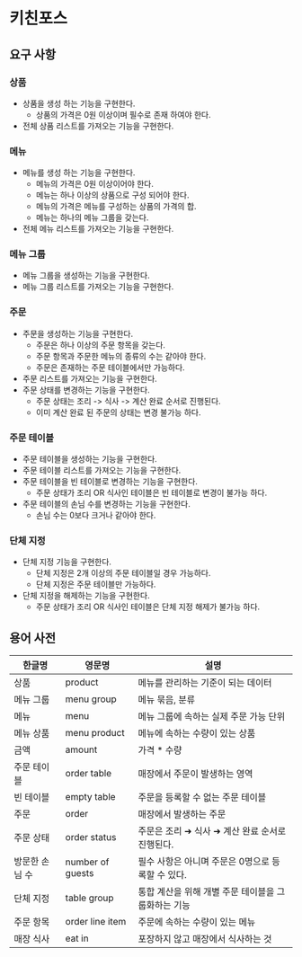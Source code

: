 # 키친포스

## 요구 사항
### 상품
* 상품을 생성 하는 기능을 구현한다. 
    * 상품의 가격은 0원 이상이며 필수로 존재 하여야 한다.
* 전체 상품 리스트를 가져오는 기능을 구현한다.
### 메뉴
* 메뉴를 생성 하는 기능을 구현한다.
    * 메뉴의 가격은 0원 이상이어야 한다.
    * 메뉴는 하나 이상의 상품으로 구성 되어야 한다.
    * 메뉴의 가격은 메뉴를 구성하는 상품의 가격의 합.
    * 메뉴는 하나의 메뉴 그룹을 갖는다.
* 전체 메뉴 리스트를 가져오는 기능을 구현한다.
### 메뉴 그룹
* 메뉴 그룹을 생성하는 기능을 구현한다.
* 메뉴 그룹 리스트를 가져오는 기능을 구현한다.
### 주문
* 주문을 생성하는 기능을 구현한다.
    * 주문은 하나 이상의 주문 항목을 갖는다.
    * 주문 항목과 주문한 메뉴의 종류의 수는 같아야 한다.
    * 주문은 존재하는 주문 테이블에서만 가능하다.
* 주문 리스트를 가져오는 기능을 구현한다.
* 주문 상태를 변경하는 기능을 구현한다.
    * 주문 상태는 조리 -> 식사 -> 계산 완료 순서로 진행된다.
    * 이미 계산 완료 된 주문의 상태는 변경 불가능 하다.
### 주문 테이블    
* 주문 테이블을 생성하는 기능을 구현한다.
* 주문 테이블 리스트를 가져오는 기능을 구현한다.
* 주문 테이블을 빈 테이블로 변경하는 기능을 구현한다.
    * 주문 상태가 조리 OR 식사인 테이블은 빈 테이블로 변경이 불가능 하다.
* 주문 테이블의 손님 수를 변경하는 기능을 구현한다.
  * 손님 수는 0보다 크거나 같아야 한다.
### 단체 지정
* 단체 지정 기능을 구현한다.
    * 단체 지정은 2개 이상의 주문 테이블일 경우 가능하다.
    * 단체 지정은 주문 테이블만 가능하다.
* 단체 지정을 해제하는 기능을 구현한다.
    * 주문 상태가 조리 OR 식사인 테이블은 단체 지정 해제가 불가능 하다. 

## 용어 사전

| 한글명 | 영문명 | 설명 |
| --- | --- | --- |
| 상품 | product | 메뉴를 관리하는 기준이 되는 데이터 |
| 메뉴 그룹 | menu group | 메뉴 묶음, 분류 |
| 메뉴 | menu | 메뉴 그룹에 속하는 실제 주문 가능 단위 |
| 메뉴 상품 | menu product | 메뉴에 속하는 수량이 있는 상품 |
| 금액 | amount | 가격 * 수량 |
| 주문 테이블 | order table | 매장에서 주문이 발생하는 영역 |
| 빈 테이블 | empty table | 주문을 등록할 수 없는 주문 테이블 |
| 주문 | order | 매장에서 발생하는 주문 |
| 주문 상태 | order status | 주문은 조리 ➜ 식사 ➜ 계산 완료 순서로 진행된다. |
| 방문한 손님 수 | number of guests | 필수 사항은 아니며 주문은 0명으로 등록할 수 있다. |
| 단체 지정 | table group | 통합 계산을 위해 개별 주문 테이블을 그룹화하는 기능 |
| 주문 항목 | order line item | 주문에 속하는 수량이 있는 메뉴 |
| 매장 식사 | eat in | 포장하지 않고 매장에서 식사하는 것 |
